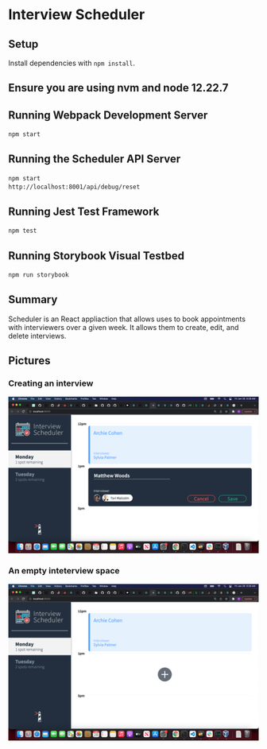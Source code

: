 # Interview Scheduler

## Setup

Install dependencies with `npm install`.

## Ensure you are using nvm and node 12.22.7

## Running Webpack Development Server

```sh
npm start
```

## Running the Scheduler API Server
```sh
npm start
http://localhost:8001/api/debug/reset
```

## Running Jest Test Framework

```sh
npm test
```

## Running Storybook Visual Testbed

```sh
npm run storybook
```

## Summary

Scheduler is an React appliaction that allows uses to book appointments with interviewers over a given week. It allows them to create, edit, and delete interviews.

## Pictures

### Creating an interview

!["Creating an interview"](https://github.com/mwoods0157/scheduler/blob/master/docs/creating-appointment.png)


### An empty inteterview space

!["An empty interview space"](https://github.com/mwoods0157/scheduler/blob/master/docs/empty-appointment.png)



